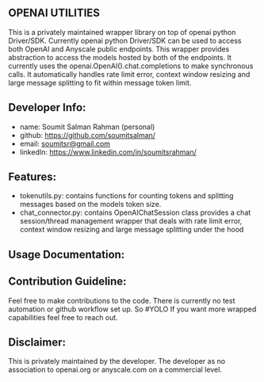 ## OPENAI UTILITIES
This is a privately maintained wrapper library on top of openai python Driver/SDK. Currently openai python Driver/SDK can be used to access both OpenAI and Anyscale public endpoints. This wrapper provides abstraction to access the models hosted by both of the endpoints. It currently uses the openai.OpenAI().chat.completions to make synchronous calls. It automatically handles rate limit error, context window resizing and large message splitting to fit within message token limit.

## Developer Info:
- name: Soumit Salman Rahman (personal)
- github: https://github.com/soumitsalman/
- email: soumitsr@gmail.com
- linkedIn: https://www.linkedin.com/in/soumitsrahman/

## Features:
- tokenutils.py: contains functions for counting tokens and splitting messages based on the models token size. 
- chat_connector.py: contains OpenAIChatSession class provides a chat session/thread management wrapper that deals with rate limit error, context window resizing and large message splitting under the hood

## Usage Documentation:
<Coming soon>

## Contribution Guideline:
Feel free to make contributions to the code. There is currently no test automation or github workflow set up. So #YOLO
If you want more wrapped capabilities feel free to reach out.

## Disclaimer:
This is privately maintained by the developer. The developer as no association to openai.org or anyscale.com on a commercial level.